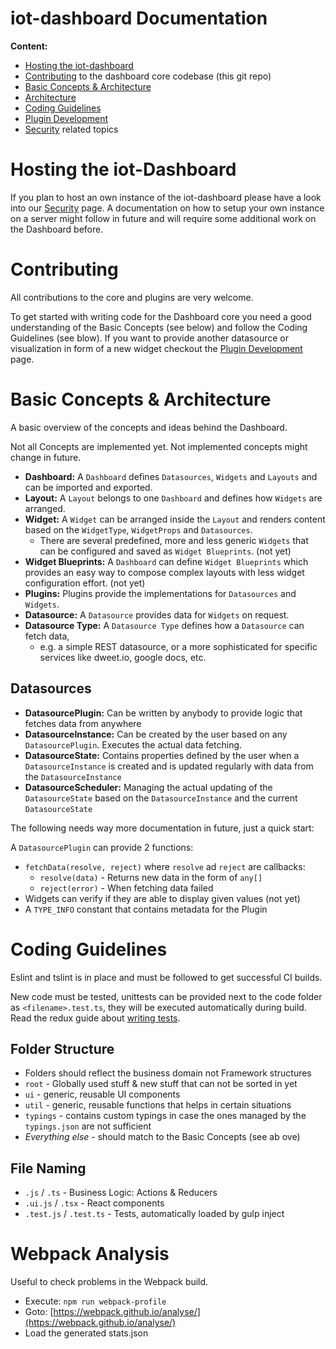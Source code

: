 # iot-dashboard Documentation

**Content:**

* [Hosting the iot-dashboard](#hosting-the-iot-dashboard)
* [Contributing](#Contributing) to the dashboard core codebase (this git repo)
* [Basic Concepts & Architecture](#basic-concepts-&-architecture)
* [Architecture](architecture.md)
* [Coding Guidelines](#coding-guidelines)
* [Plugin Development](pluginDevelopment.md)
* [Security](security.md) related topics

# Hosting the iot-Dashboard
If you plan to host an own instance of the iot-dashboard please have a look into our [Security](Security) page. A documentation on how to setup your own instance on a server might follow in future and will require some additional work on the Dashboard before.

# Contributing
All contributions to the core and plugins are very welcome.

To get started with writing code for the Dashboard core you need a good understanding of the Basic Concepts (see below) and follow the Coding Guidelines (see blow).
If you want to provide another datasource or visualization in form of a new widget checkout the [Plugin Development](pluginDevelopment.md) page.

# Basic Concepts & Architecture
A basic overview of the concepts and ideas behind the Dashboard.

Not all Concepts are implemented yet. Not implemented concepts might change in future.

* **Dashboard:** A `Dashboard` defines `Datasources`, `Widgets` and `Layouts` and can be imported and exported.
* **Layout:** A `Layout` belongs to one `Dashboard` and defines how `Widgets` are arranged.
* **Widget:** A `Widget` can be arranged inside the `Layout` and renders content based on the `WidgetType`, `WidgetProps` and `Datasources`.
    * There are several predefined, more and less generic `Widgets` that can be configured and saved as `Widget Blueprints`. (not yet)
* **Widget Blueprints:** A `Dashboard` can define `Widget Blueprints` which provides an easy way to compose complex layouts with less widget configuration effort. (not yet)
* **Plugins:** Plugins provide the implementations for `Datasources` and `Widgets`.
* **Datasource:** A `Datasource` provides data for `Widgets` on request.
* **Datasource Type:** A `Datasource Type` defines how a `Datasource` can fetch data,
    * e.g. a simple REST datasource, or a more sophisticated for specific services like dweet.io, google docs, etc.

## Datasources

* **DatasourcePlugin:** Can be written by anybody to provide logic that fetches data from anywhere
* **DatasourceInstance:** Can be created by the user based on any `DatasourcePlugin`. Executes the actual data fetching.
* **DatasourceState:** Contains properties defined by the user when a `DatasourceInstance` is created
 and is updated regularly with data from the `DatasourceInstance`
* **DatasourceScheduler:** Managing the actual updating of the `DatasourceState` based on the `DatasourceInstance` and the current `DatasourceState`

The following needs way more documentation in future, just a quick start:

A `DatasourcePlugin` can provide 2 functions:
* `fetchData(resolve, reject)` where `resolve` ad `reject` are callbacks:
  * `resolve(data)` - Returns new data in the form of `any[]`
  * `reject(error)` - When fetching data failed
* Widgets can verify if they are able to display given values (not yet)
* A `TYPE_INFO` constant that contains metadata for the Plugin

# Coding Guidelines

Eslint and tslint is in place and must be followed to get successful CI builds.

New code must be tested, unittests can be provided next to the code folder as `<filename>.test.ts`, they will be executed automatically during build.
Read the redux guide about [writing tests](http://redux.js.org/docs/recipes/WritingTests.html).


## Folder Structure

* Folders should reflect the business domain not Framework structures
* `root` - Globally used stuff & new stuff that can not be sorted in yet
* `ui` - generic, reusable UI components
* `util` - generic, reusable functions that helps in certain situations
* `typings` - contains custom typings in case the ones managed by the `typings.json` are not sufficient
* *Everything else* - should match to the Basic Concepts (see ab ove)

## File Naming

* `.js` / `.ts` - Business Logic: Actions & Reducers
* `.ui.js` / `.tsx` - React components
* `.test.js` / `.test.ts` - Tests, automatically loaded by gulp inject

# Webpack Analysis

Useful to check problems in the Webpack build.

- Execute: `npm run webpack-profile`
- Goto: [https://webpack.github.io/analyse/](https://webpack.github.io/analyse/)
- Load the generated stats.json
